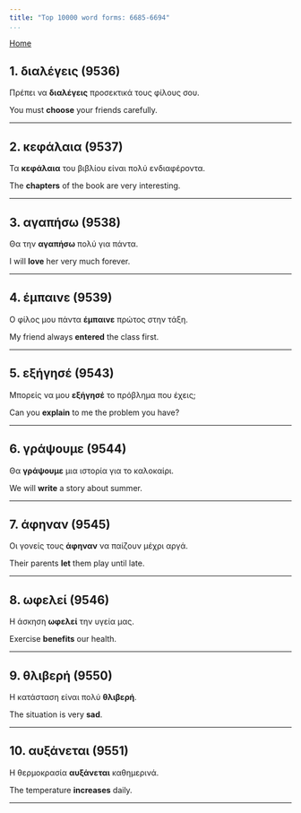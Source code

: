 ```yaml
---
title: "Top 10000 word forms: 6685-6694"
...
```


[Home](./) 

## 1. διαλέγεις (9536)

Πρέπει να **διαλέγεις** προσεκτικά τους φίλους σου.  

You must **choose** your friends carefully.

---

## 2. κεφάλαια (9537)

Τα **κεφάλαια** του βιβλίου είναι πολύ ενδιαφέροντα.

The **chapters** of the book are very interesting.

---

## 3. αγαπήσω (9538)

Θα την **αγαπήσω** πολύ για πάντα.

I will **love** her very much forever.

---

## 4. έμπαινε (9539)

Ο φίλος μου πάντα **έμπαινε** πρώτος στην τάξη.  

My friend always **entered** the class first.

---

## 5. εξήγησέ (9543)

Μπορείς να μου **εξήγησέ** το πρόβλημα που έχεις;

Can you **explain** to me the problem you have?

---

## 6. γράψουμε (9544)

Θα **γράψουμε** μια ιστορία για το καλοκαίρι.

We will **write** a story about summer.

---

## 7. άφηναν (9545)

Οι γονείς τους **άφηναν** να παίζουν μέχρι αργά.  

Their parents **let** them play until late.

---

## 8. ωφελεί (9546)

Η άσκηση **ωφελεί** την υγεία μας.  

Exercise **benefits** our health.

---

## 9. θλιβερή (9550)

Η κατάσταση είναι πολύ **θλιβερή**.

The situation is very **sad**.

---

## 10. αυξάνεται (9551)

Η θερμοκρασία **αυξάνεται** καθημερινά.  

The temperature **increases** daily.

---


